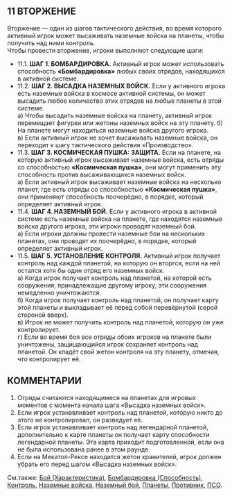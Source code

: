 11 ВТОРЖЕНИЕ
---

Вторжение — один из шагов тактического действия, во время которого активный игрок может высаживать наземные войска на планеты, чтобы получить над ними контроль.  
Чтобы провести вторжение, игроки выполняют следующие шаги:
* 11.1. **ШАГ 1. БОМБАРДИРОВКА.** Активный игрок может использовать способность **«Бомбардировка»** любых своих отрядов, находящихся в активной системе.
* 11.2. **ШАГ 2. ВЫСАДКА НАЗЕМНЫХ ВОЙСК.** Если у активного игрока есть наземные войска в космосе активной системы, он может высадить любое количество этих отрядов на любые планеты в этой системе.  
  а) Чтобы высадить наземные войска на планету, активный игрок перемещает фигурки или жетоны наземных войск на эту планету.
  б) На планете могут находиться наземные войска другого игрока.  
  в) Если активный игрок не хочет высаживать наземные войска, он переходит к шагу тактического действия «Производство».
* 11.3. **ШАГ 3. КОСМИЧЕСКАЯ ПУШКА: ЗАЩИТА.** Если на планете, на которую активный игрок высаживает наземные войска, есть отряды со способностью **«Космическая пушка»**, они могут применить эту способность против высаживающихся наземных войск.  
  а) Если активный игрок высаживает наземные войска на несколько планет, где есть отряды со способностью **«Космическая пушка»**, они применяют способность поочерёдно, в порядке, который определяет активный игрок.
* 11.4. **ШАГ 4. НАЗЕМНЫЙ БОЙ.** Если у активного игрока в активной системе есть наземные войска на планете, где находятся наземные войска другого игрока, эти игроки проводят наземный бой.  
  а) Если игроки должны провести наземные бои на нескольких планетах, они проводят их поочерёдно, в порядке, который определяет активный игрок.
* 11.5. **ШАГ 5. УСТАНОВЛЕНИЕ КОНТРОЛЯ.** Активный игрок получает контроль над каждой планетой, на которую он вторгся, если на ней остался хотя бы один отряд его наземных войск.  
  а) Когда игрок получает контроль над планетой, на которой есть сооружения, принадлежащие другому игроку, эти сооружения немедленно уничтожаются.  
  б) Когда игрок получает контроль над планетой, он получает карту этой планеты и выкладывает её перед собой перевёрнутой (серой стороной вверх).  
  в) Игрок не может получить контроль над планетой, которую он уже контролирует.  
  г) Если во время боя все отряды обоих игроков на планете были уничтожены, защищающийся игрок сохраняет контроль над планетой. Он кладёт свой жетон контроля на эту планету, отмечая, что контролирует её.

КОММЕНТАРИИ
---
1) Отряды считаются находящимеся на планетах для игровых моментов с момента начала шага «Высадка наземных войск».
2) Если игрок устанавливает контроль над планетой, которую никто до этого не контролировал, он разведует её.
3) Если игрок устанавливает контроль над легендарной планетой, дополнительно к карте планеты он получает карту способности легендарной планеты. Эта карта приходит подготовленной, если она не была использована ранее в этом раунде.
4) Если на Мекатол-Рексе находится жетон хранителей, игрок должен убрать его перед шагом «Высадка наземных войск».

См.также: [Бой (Характеристика)](combat_attr.md), [Бомбардировка (Способность)](bombardment.md), [Контроль](control.md), [Наземные войска](ground_forces.md), [Наземный бой](ground_combat.md), [Планеты](planets.md), [Противник](opponent.md), [ПСО](pds.md).
